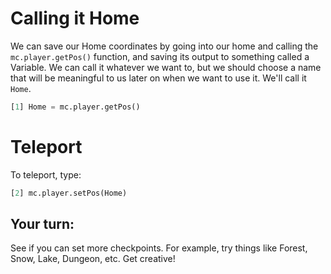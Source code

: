 # Calling it Home


We can save our Home coordinates by going into our home and calling the `mc.player.getPos()` function, and saving its output to something called a Variable. We can call it whatever we want to, but we should choose a name that will be meaningful to us later on when we want to use it. We'll call it `Home`.

```python
[1] Home = mc.player.getPos()
```

# Teleport

To teleport, type:

```python
[2] mc.player.setPos(Home)
```

## Your turn:

See if you can set more checkpoints. For example, try things like Forest, Snow, Lake, Dungeon, etc. Get creative!

